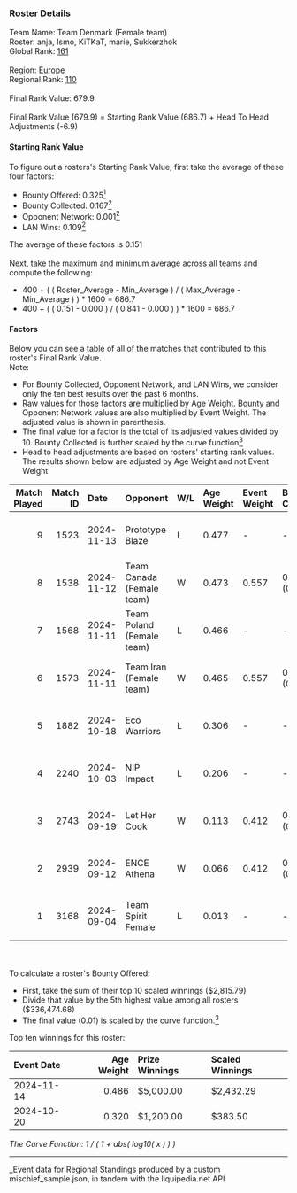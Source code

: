 ### Roster Details<br />
Team Name: Team Denmark (Female team)<br />
Roster: anja, Ismo, KiTKaT, marie, Sukkerzhok<br />
Global Rank: [161](../../standings_global_2025_03_01.md)<br />
<br />
Region: [Europe]( ../../standings_europe_2025_03_01.md)<br />
Regional Rank: [110]( ../../standings_europe_2025_03_01.md)<br />
<br />
Final Rank Value:  679.9<br />
<br />
Final Rank Value (679.9) = Starting Rank Value (686.7) + Head To Head Adjustments (-6.9)<br />

#### Starting Rank Value<br />
To figure out a rosters's Starting Rank Value, first take the average of these four factors:<br />
- Bounty Offered: 0.325[<sup>1</sup>](#table2)
- Bounty Collected: 0.167[<sup>2</sup>](#table1)
- Opponent Network: 0.001[<sup>2</sup>](#table1)
- LAN Wins: 0.109[<sup>2</sup>](#table1)

The average of these factors is 0.151<br />
<br />
Next, take the maximum and minimum average across all teams and compute the following:<br />
- 400 + ( ( Roster_Average - Min_Average ) / ( Max_Average - Min_Average ) ) * 1600 = 686.7
- 400 + ( ( 0.151 - 0.000 ) / ( 0.841 - 0.000 ) ) * 1600 = 686.7


#### Factors<br />
Below you can see a table of all of the matches that contributed to this roster's Final Rank Value.<br />
Note:<br />

- For Bounty Collected, Opponent Network, and LAN Wins, we consider only the ten best results over the past 6 months.
- Raw values for those factors are multiplied by Age Weight. Bounty and Opponent Network values are also multiplied by Event Weight. The adjusted value is shown in parenthesis.
- The final value for a factor is the total of its adjusted values divided by 10. Bounty Collected is further scaled by the curve function[<sup>3</sup>](#curveFunction)
- Head to head adjustments are based on rosters' starting rank values. The results shown below are adjusted by Age Weight and not Event Weight
<span id="table1"></span><br />


| Match Played | Match ID | Date       | Opponent                  | W/L | Age Weight | Event Weight | Bounty Collected | Opponent Network | LAN Wins  | H2H Adj. | Roster                                |
| -: | -: | :- | :- | :- | :- | :- | :- | :- | :- | -: | :- |
|            9 |     1523 | 2024-11-13 | Prototype Blaze           | L   | 0.477      | -            | -                | -                | -         |    -4.30 | anja, Ismo, KiTKaT, marie, Sukkerzhok |
|            8 |     1538 | 2024-11-12 | Team Canada (Female team) | W   | 0.473      | 0.557        | 0.000 (0.000)    | 0.028 (0.007)    | 1 (0.473) |     2.94 | anja, Ismo, KiTKaT, marie, Sukkerzhok |
|            7 |     1568 | 2024-11-11 | Team Poland (Female team) | L   | 0.466      | -            | -                | -                | -         |    -3.26 | anja, Ismo, KiTKaT, marie, Sukkerzhok |
|            6 |     1573 | 2024-11-11 | Team Iran (Female team)   | W   | 0.465      | 0.557        | 0.000 (0.000)    | 0.000 (0.000)    | 1 (0.465) |     2.49 | anja, Ismo, KiTKaT, marie, Sukkerzhok |
|            5 |     1882 | 2024-10-18 | Eco Warriors              | L   | 0.306      | -            | -                | -                | -         |    -3.39 | Ismo, KiTKaT, marie, Nea, pullox      |
|            4 |     2240 | 2024-10-03 | NIP Impact                | L   | 0.206      | -            | -                | -                | -         |    -3.14 | Ismo, KiTKaT, marie, Nea, pullox      |
|            3 |     2743 | 2024-09-19 | Let Her Cook              | W   | 0.113      | 0.412        | 0.002 (0.000)    | 0.031 (0.001)    | 0 (0.000) |     1.48 | Ismo, KiTKaT, marie, Nea, pullox      |
|            2 |     2939 | 2024-09-12 | ENCE Athena               | W   | 0.066      | 0.412        | 0.001 (0.000)    | 0.000 (0.000)    | 0 (0.000) |     0.59 | Ismo, KiTKaT, marie, Nea, pullox      |
|            1 |     3168 | 2024-09-04 | Team Spirit Female        | L   | 0.013      | -            | -                | -                | -         |    -0.24 | Ismo, KiTKaT, marie, Nea, pullox      |

<br />
<span id="table2"></span><br />
To calculate a roster's Bounty Offered:<br />

- First, take the sum of their top 10 scaled winnings ($2,815.79)
- Divide that value by the 5th highest value among all rosters ($336,474.68)
- The final value (0.01) is scaled by the curve function.[<sup>3</sup>](#curveFunction)

Top ten winnings for this roster:<br />

| Event Date | Age Weight | Prize Winnings | Scaled Winnings |
| :- | -: | :- | :- |
| 2024-11-14 |      0.486 | $5,000.00      | $2,432.29       |
| 2024-10-20 |      0.320 | $1,200.00      | $383.50         |


<span id="curveFunction"></span>_The Curve Function: 1 / ( 1 + abs( log10( x ) ) )_<br />

---
_Event data for Regional Standings produced by a custom mischief_sample.json, in tandem with the liquipedia.net API<br />
